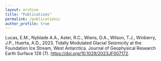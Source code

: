 ```yaml
---
layout: archive
title: "Publications"
permalink: /publications/
author_profile: true
---
```


Lucas, E.M., Nyblade A.A., Aster, R.C., Wiens, D.A., Wilson, T.J., Winberry, J.P., Huerta, A.D., 2023. 
Tidally Modulated Glacial Seismicity at the Foundation Ice Stream, West Antarctica. 
Journal of Geophysical Research Earth Surface 128 (7). https://doi.org/10.1029/2023JF007172. 